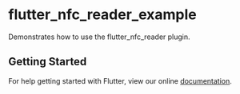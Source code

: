 # flutter_nfc_reader_example

Demonstrates how to use the flutter_nfc_reader plugin.

## Getting Started

For help getting started with Flutter, view our online
[documentation](https://flutter.io/).
